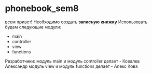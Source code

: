 # phonebook_sem8
всем привет! Необходимо создать **записную книжку**
Использовать будем следующие модули: 
* main
* controller
* view
* functions

Разработчики:
модуль main и модуль controller делает - Ковалев Александр
модуль view и модуль functions делает - Алекс Кова
